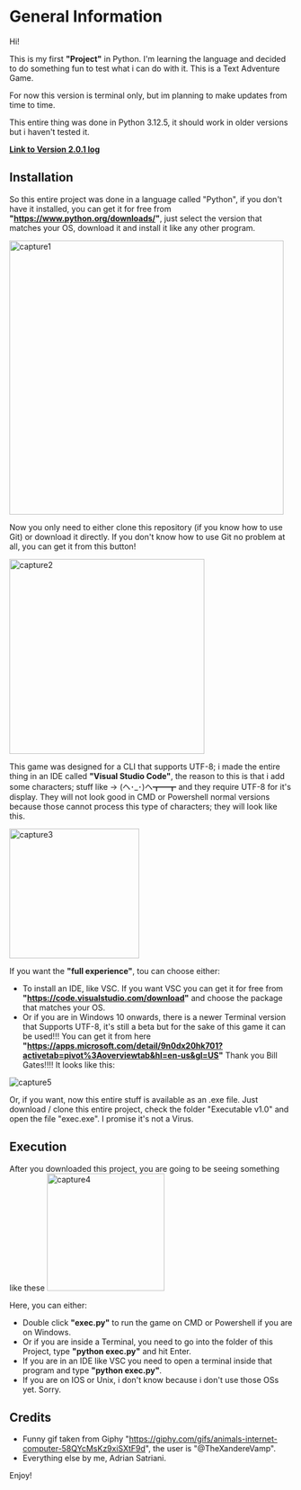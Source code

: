 # General Information

Hi!

This is my first **"Project"** in Python. I'm learning the language and decided to do something fun to test what i can do with it.
This is a Text Adventure Game.

For now this version is terminal only, but im planning to make updates from time to time.

This entire thing was done in Python 3.12.5, it should work in older versions but i haven't tested it. 

**[Link to Version 2.0.1 log](ver2.0.1.md)**

## Installation

So this entire project was done in a language called "Python", if you don't have it installed, you can get it for free from **"https://www.python.org/downloads/"**, just select the version that matches your OS, download it and install it like any other program.

<img width="488" alt="capture1" src="https://github.com/user-attachments/assets/fd1e0233-c35d-44d6-8034-65c26d7063c5">


Now you only need to either clone this repository (if you know how to use Git) or download it directly.
If you don't know how to use Git no problem at all, you can get it from this button!

<img width="347" alt="capture2" src="https://github.com/user-attachments/assets/8b7d909d-255f-4f88-99a2-a94d63ba56e9">


This game was designed for a CLI that supports UTF-8; i made the entire thing in an IDE called __"Visual Studio Code"__, the reason to this is that i add some characters; stuff like -> (ヘ･_･)ヘ┳━┳ and they require UTF-8 for it's display. They will not look good in CMD or Powershell normal versions because those cannot process this type of characters; they will look like this.

<img width="231" alt="capture3" src="https://github.com/user-attachments/assets/13a14fe4-7410-4340-a03b-211d19af592a">


If you want the __"full experience"__, tou can choose either:

- To install an IDE, like VSC. If you want VSC you can get it for free from **"https://code.visualstudio.com/download"** and choose the package that matches your OS.
- Or if you are in Windows 10 onwards, there is a newer Terminal version that Supports UTF-8, it's still a beta but for the sake of this game it can be used!!! You can get it from here **"https://apps.microsoft.com/detail/9n0dx20hk701?activetab=pivot%3Aoverviewtab&hl=en-us&gl=US"** Thank you Bill Gates!!!!
It looks like this:

![capture5](https://github.com/user-attachments/assets/dee3d261-99fb-498c-83e3-e211cf069df6)

Or, if you want, now this entire stuff is available as an .exe file. Just download / clone this entire project, check the folder "Executable v1.0" and open the file "exec.exe". I promise it's not a Virus.

## Execution

After you downloaded this project, you are going to be seeing something like these 
<img width="209" alt="capture4" src="https://github.com/user-attachments/assets/b9cfdacf-19e2-4903-8475-9d420bb53828"> 

Here, you can either:

- Double click __"exec.py"__ to run the game on CMD or Powershell if you are on Windows.
- Or if you are inside a Terminal, you need to go into the folder of this Project, type __"python exec.py"__ and hit Enter.
- If you are in an IDE like VSC you need to open a terminal inside that program and type __"python exec.py"__.
- If you are on IOS or Unix, i don't know because i don't use those OSs yet. Sorry.

## Credits

- Funny gif taken from Giphy "https://giphy.com/gifs/animals-internet-computer-58QYcMsKz9xiSXtF9d", the user is "@TheXandereVamp".
- Everything else by me, Adrian Satriani.

Enjoy!


